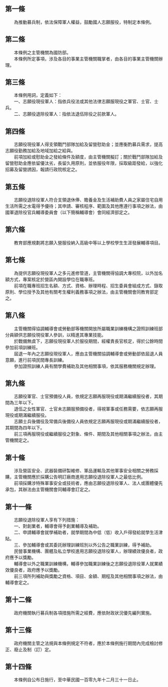 第一條 
-------
　　為推動募兵制，依法保障軍人權益，鼓勵國人志願服役，特制定本條例。  


第二條 
-------
　　本條例之主管機關為國防部。  
　　本條例所定事項，涉及各目的事業主管機關職掌者，由各目的事業主管機關辦理。  


第三條 
-------
　　本條例用詞，定義如下：  
　　一、志願役現役軍人：指依兵役法或其他法律志願服現役之軍官、士官、士兵。  
　　二、志願役退除役軍人：指依法退伍除役之前款軍人。  


第四條 
-------
　　志願役現役軍人得支領戰鬥部隊加給及留營慰助金；並應衡酌募兵需求，提高志願役勤務加給及地域加給之給與。  
　　前項加給或慰助金之發給條件及額度，由主管機關擬訂；關於戰鬥部隊加給及留營慰助金應依留優汰劣，長留久用原則，並依服役年限，採取級距發給，以強化招募及留營誘因，報請行政院核定之。  


第五條 
-------
　　志願役退除役軍人符合支領退休俸、贍養金及生活補助費人員之家屬住宅自用生活所需之水電得予優待；其申請、審核程序、範圍及其他應遵行事項之辦法，由國軍退除役官兵輔導委員會（以下簡稱輔導會）會同經濟部定之。  


第六條 
-------
　　教育部應規劃將志願入營服役納入高級中等以上學校學生生涯發展輔導項目。  


第七條 
-------
　　為提供志願役現役軍人之多元進修管道，主管機關得協調大專校院，以外加名額方式，專案核定於營區內開設學位在職專班。  
　　前項在職專班招生名額、方式、資格、辦理時程、招生委員會組成方式、錄取原則、學位授予及其他有關考生權利義務事項之辦法，由主管機關會同教育部定之。  


第八條 
-------
　　主管機關得協調輔導會或勞動部等機關開放所屬職業訓練機構之證照訓練班部分員額供志願役現役軍人參訓，以精進其專業技能。  
　　於戰備無虞下，志願役現役軍人於服役期間，經權責長官核定，得於公餘時間參加前項訓練班。  
　　屆退一年內之志願役現役軍人，應由主管機關協調輔導會或勞動部依屆退人員意願，進行前項民間專長訓練。  
　　參加證照訓練人員有關學費補助及其他相關事項，依其服務機關規定辦理。  


第九條 
-------
　　志願役軍官、士官預備役人員，依規定志願再服現役或期滿繼續服役者，其期間為三年以下。  
　　退伍之女性軍官、士官未志願服預備役者，得視軍事或任務需要，依志願再服現役或期滿繼續服役。  
　　志願士兵後備役及常備兵後備役人員依規定志願再服現役或期滿繼續服役者，其期間為四年以下。  
　　前三項再服現役或繼續服役之對象、條件、期間及其他相關事項之辦法，由主管機關定之。  


第十條 
-------
　　涉及營區安全、武器裝備研製維修、軍品運輸及其他軍事安全相關之勞務採購，主管機關應於採購公告明訂廠商進用志願役退除役軍人之最低比例。  
　　前項採購涉特殊軍事安全或技術者，應由志願役退除役軍人、法人或團體優先承包，其辦法由主管機關會同輔導會訂定之。  


第十一條 
---------
　　志願役退除役軍人享有下列措施：  
　　一、對創業者，輔導會得予創業輔導及補助。  
　　二、申請輔導會就學補助者，就學期間為中低（低）收入戶得發給就學生活津貼。  
　　三、參加輔導會或其委託辦理訓練班別以外公告之職業訓練，得予補助。  
　　民營事業機構、團體及私立學校進用志願役退除役軍人，辦理績效優良者，政府應予以獎勵。  
　　輔導會以外之職業訓練機構，輔導參加職業訓練後之志願役退除役軍人就業績效優良者，政府應予以獎勵。  
　　前三項所列補助與獎勵之資格、項目、金額、期程及其他相關事項之辦法，由輔導會定之。  


第十二條 
---------
　　政府機關執行募兵制各項措施所需之經費，應依財政狀況優先編列實施。  


第十三條 
---------
　　政府機關主管之法規與本條例規定不符者，應於本條例施行期間內完成檢討修正、廢止及制（訂）定。  


第十四條 
---------
　　本條例自公布日施行，至中華民國一百零九年十二月三十一日止。